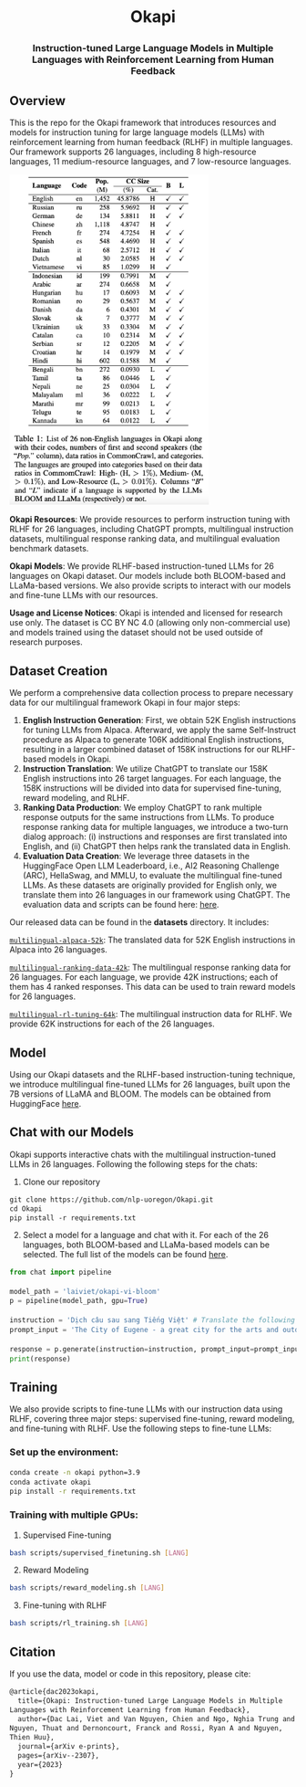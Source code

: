 <h1 align="center"> <p> Okapi </p></h1>
<h3 align="center">
    <p>Instruction-tuned Large Language Models in Multiple Languages with Reinforcement Learning from Human Feedback</p>
</h3>

## Overview

This is the repo for the Okapi framework that introduces resources and models for instruction tuning for large language models (LLMs) with reinforcement learning from human feedback (RLHF) in multiple languages. Our framework supports 26 languages, including 8 high-resource languages, 11 medium-resource languages, and 7 low-resource languages.

[<img src="assets/Okapi_Languages.png" width="350" />](./assets/Okapi_Languages.png)

**Okapi Resources**: We provide resources to perform instruction tuning with RLHF for 26 languages, including ChatGPT prompts, multilingual instruction datasets, multilingual response ranking data, and multilingual evaluation benchmark datasets.

**Okapi Models**: We provide RLHF-based instruction-tuned LLMs for 26 languages on Okapi dataset. Our models include both BLOOM-based and LLaMa-based versions. We also provide scripts to interact with our models and fine-tune LLMs with our resources.

**Usage and License Notices**: Okapi is intended and licensed for research use only. The dataset is CC BY NC 4.0 (allowing only non-commercial use) and models trained using the dataset should not be used outside of research purposes.

## Dataset Creation

We perform a comprehensive data collection process to prepare necessary data for our multilingual framework Okapi in four major steps:

1. **English Instruction Generation**: First, we obtain 52K English instructions for tuning LLMs from Alpaca. Afterward, we apply the same Self-Instruct procedure as Alpaca to generate 106K additional English instructions, resulting in a larger combined dataset of 158K instructions for our RLHF-based models in Okapi.
2. **Instruction Translation**: We utilize ChatGPT to translate our 158K English instructions into 26 target languages. For each language, the 158K instructions will be divided into data for supervised fine-tuning, reward modeling, and RLHF.
3. **Ranking Data Production**: We employ ChatGPT to rank multiple response outputs for the same instructions from LLMs. To produce response ranking data for multiple languages, we introduce a two-turn dialog approach: (i) instructions and responses are first translated into English, and (ii) ChatGPT then helps rank the translated data in English.
4. **Evaluation Data Creation**: We leverage three datasets in the HuggingFace Open LLM Leaderboard, i.e., AI2 Reasoning Challenge (ARC), HellaSwag, and MMLU, to evaluate the multilingual fine-tuned LLMs. As these datasets are originally provided for English only, we translate them into 26 languages in our framework using ChatGPT. The evaluation data and scripts can be found here: [here](https://github.com/laiviet/lm-evaluation-harness).

Our released data can be found in the **datasets** directory. It includes:

[`multilingual-alpaca-52k`](./datasets/multilingual-alpaca-52k): The translated data for 52K English instructions in Alpaca into 26 languages.

[`multilingual-ranking-data-42k`](./datasets/multilingual-ranking-data-42k): The multilingual response ranking data for 26 languages. For each language, we provide 42K instructions; each of them has 4 ranked responses. This data can be used to train reward models for 26 languages.

[`multilingual-rl-tuning-64k`](./datasets/multilingual-rl-tuning-64k): The multilingual instruction data for RLHF. We provide 62K instructions for each of the 26 languages.

## Model
Using our Okapi datasets and the RLHF-based instruction-tuning technique, we introduce multilingual fine-tuned LLMs for 26 languages, built upon the 7B versions of LLaMA and BLOOM. The models can be obtained from HuggingFace [here](https://huggingface.co/laiviet). 


## Chat with our Models
Okapi supports interactive chats with the multilingual instruction-tuned LLMs in 26 languages. Following the following steps for the chats:

1. Clone our repository
```
git clone https://github.com/nlp-uoregon/Okapi.git
cd Okapi
pip install -r requirements.txt
```

2. Select a model for a language and chat with it. For each of the 26 languages, both BLOOM-based and LLaMa-based models can be selected. The full list of the models can be found [here](https://huggingface.co/laiviet).
```python
from chat import pipeline

model_path = 'laiviet/okapi-vi-bloom'
p = pipeline(model_path, gpu=True)

instruction = 'Dịch câu sau sang Tiếng Việt' # Translate the following sentence into Vietnamese
prompt_input = 'The City of Eugene - a great city for the arts and outdoors. '

response = p.generate(instruction=instruction, prompt_input=prompt_input)
print(response)
```
## Training
We also provide scripts to fine-tune LLMs with our instruction data using RLHF, covering three major steps: supervised fine-tuning, reward modeling, and fine-tuning with RLHF. Use the following steps to fine-tune LLMs:

### Set up the environment:
```bash
conda create -n okapi python=3.9
conda activate okapi
pip install -r requirements.txt
```

### Training with multiple GPUs:

1. Supervised Fine-tuning
```bash
bash scripts/supervised_finetuning.sh [LANG]
```

2. Reward Modeling
```bash
bash scripts/reward_modeling.sh [LANG]
```

3. Fine-tuning with RLHF
```bash
bash scripts/rl_training.sh [LANG]
```

## Citation
If you use the data, model or code in this repository, please cite:

```
@article{dac2023okapi,
  title={Okapi: Instruction-tuned Large Language Models in Multiple Languages with Reinforcement Learning from Human Feedback},
  author={Dac Lai, Viet and Van Nguyen, Chien and Ngo, Nghia Trung and Nguyen, Thuat and Dernoncourt, Franck and Rossi, Ryan A and Nguyen, Thien Huu},
  journal={arXiv e-prints},
  pages={arXiv--2307},
  year={2023}
}
```
